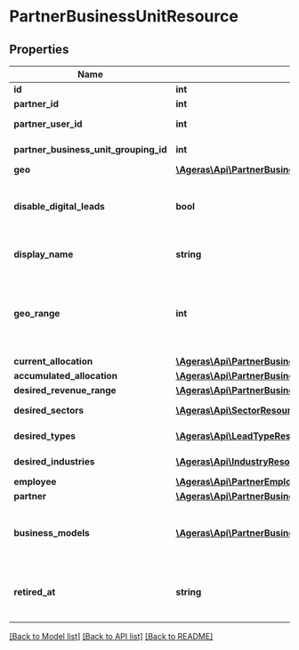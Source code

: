 # PartnerBusinessUnitResource

## Properties
Name | Type | Description | Notes
------------ | ------------- | ------------- | -------------
**id** | **int** | Primary ID. | [optional] 
**partner_id** | **int** | Partner ID. | [optional] 
**partner_user_id** | **int** | Partner user ID. | [optional] 
**partner_business_unit_grouping_id** | **int** | Grouping ID. | [optional] 
**geo** | [**\Ageras\Api\PartnerBusinessUnitGeoResource**](PartnerBusinessUnitGeoResource.md) |  | [optional] 
**disable_digital_leads** | **bool** | Does this business unit disable digital leads? | [optional] [default to false]
**display_name** | **string** | Human-readable name. | [optional] 
**geo_range** | **int** | Distance this business unit is willing to look for leads. | [optional] 
**current_allocation** | [**\Ageras\Api\PartnerBusinessUnitAllocationResource**](PartnerBusinessUnitAllocationResource.md) |  | [optional] 
**accumulated_allocation** | [**\Ageras\Api\PartnerBusinessUnitAccumulatedAllocationResource**](PartnerBusinessUnitAccumulatedAllocationResource.md) |  | [optional] 
**desired_revenue_range** | [**\Ageras\Api\PartnerBusinessUnitRevenueRangeResource**](PartnerBusinessUnitRevenueRangeResource.md) |  | [optional] 
**desired_sectors** | [**\Ageras\Api\SectorResource[]**](SectorResource.md) | Desired sectors. | [optional] 
**desired_types** | [**\Ageras\Api\LeadTypeResource[]**](LeadTypeResource.md) | Desired lead types. | [optional] 
**desired_industries** | [**\Ageras\Api\IndustryResource[]**](IndustryResource.md) | Desired industries. | [optional] 
**employee** | [**\Ageras\Api\PartnerEmployeeResource**](PartnerEmployeeResource.md) |  | [optional] 
**partner** | [**\Ageras\Api\PartnerBusinessUnitPartnerResource**](PartnerBusinessUnitPartnerResource.md) |  | [optional] 
**business_models** | [**\Ageras\Api\PartnerBusinessUnitBusinessModelResource[]**](PartnerBusinessUnitBusinessModelResource.md) | Business models of the business units. | [optional] 
**retired_at** | **string** | When the business unit is considered retired | [optional] 

[[Back to Model list]](../README.md#documentation-for-models) [[Back to API list]](../README.md#documentation-for-api-endpoints) [[Back to README]](../README.md)


